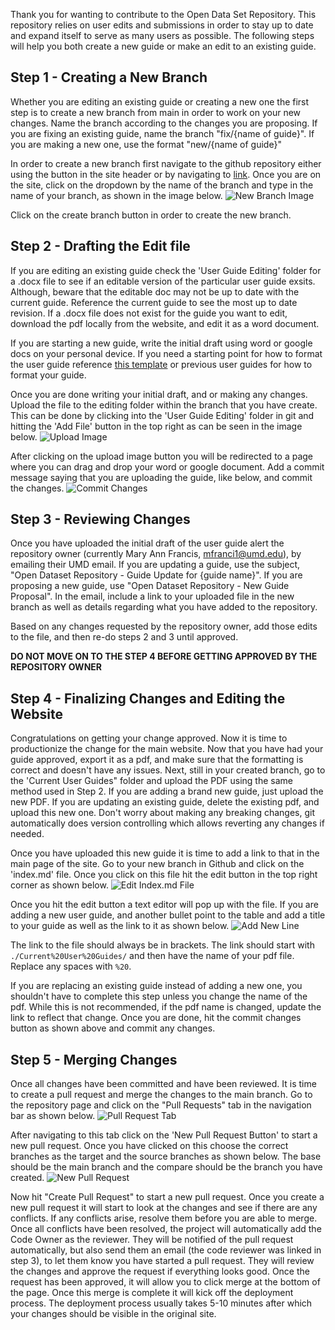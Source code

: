 Thank you for wanting to contribute to the Open Data Set Repository. This repository relies on user edits and submissions in order to stay up to date and expand itself to serve as many users as possible. The following steps will help you both create a new guide or make an edit to an existing guide.

## Step 1 - Creating a New Branch
Whether you are editing an existing guide or creating a new one the first step is to create a new branch from main in order to work on your new changes. Name the branch according to the changes you are proposing. If you are fixing an existing guide, name the branch "fix/{name of guide}". If you are making a new one, use the format "new/{name of guide}"

In order to create a new branch first navigate to the github repository either using the button in the site header or by navigating to [link](https://github.com/opendatasets1/UMD-OpenDataset). Once you are on the site, click on the dropdown by the name of the branch and type in the name of your branch, as shown in the image below.
![New Branch Image](./img/Screenshot%202024-12-02%20at%2010.36.38 AM.png)

Click on the create branch button in order to create the new branch.

## Step 2 - Drafting the Edit file
If you are editing an existing guide check the 'User Guide Editing' folder for a .docx file to see if an editable version of the particular user guide exsits. Although, beware that the editable doc may not be up to date with the current guide. Reference the current guide to see the most up to date revision. If a .docx file does not exist for the guide you want to edit, download the pdf locally from the website, and edit it as a word document.

If you are starting a new guide, write the initial draft using word or google docs on your personal device. If you need a starting point for how to format the user guide reference [this template](./new_guide_template.md) or previous user guides for how to format your guide.

Once you are done writing your initial draft, and or making any changes. Upload the file to the editing folder within the branch that you have create. This can be done by clicking into the 'User Guide Editing' folder in git and hitting the 'Add File' button in the top right as can be seen in the image below.
![Upload Image](./__img/Screenshot%202024-12-02%20at%2010.52.23 AM.png)

After clicking on the upload image button you will be redirected to a page where you can drag and drop your word or google document. Add a commit message saying that you are uploading the guide, like below, and commit the changes.
![Commit Changes](./img/Screenshot%202024-12-02%20at%2010.55.45 AM.png)

## Step 3 - Reviewing Changes
Once you have uploaded the initial draft of the user guide alert the repository owner (currently Mary Ann Francis, mfranci1@umd.edu), by emailing their UMD email. If you are updating a guide, use the subject, "Open Dataset Repository - Guide Update for {guide name}". If you are proposing a new guide, use "Open Dataset Repository - New Guide Proposal". In the email, include a link to your uploaded file in the new branch as well as details regarding what you have added to the repository.

Based on any changes requested by the repository owner, add those edits to the file, and then re-do steps 2 and 3 until approved.

**DO NOT MOVE ON TO THE STEP 4 BEFORE GETTING APPROVED BY THE REPOSITORY OWNER**

## Step 4 - Finalizing Changes and Editing the Website
Congratulations on getting your change approved. Now it is time to productionize the change for the main website. Now that you have had your guide approved, export it as a pdf, and make sure that the formatting is correct and doesn't have any issues. Next, still in your created branch, go to the 'Current User Guides" folder and upload the PDF using the same method used in Step 2. If you are adding a brand new guide, just upload the new PDF. If you are updating an existing guide, delete the existing pdf, and upload this new one. Don't worry about making any breaking changes, git automatically does version controlling which allows reverting any changes if needed.

Once you have uploaded this new guide it is time to add a link to that in the main page of the site. Go to your new branch in Github and click on the 'index.md' file. Once you click on this file hit the edit button in the top right corner as shown below.
![Edit Index.md File](./img/Screenshot%202024-12-02%20at%2011.14.11 AM.png)

Once you hit the edit button a text editor will pop up with the file. If you are adding a new user guide, and another bullet point to the table and add a title to your guide as well as the link to it as shown below. 
![Add New Line](./img/Screenshot%202024-12-02%20at%2011.17.14 AM.png)

The link to the file should always be in brackets. The link should start with `./Current%20User%20Guides/` and then have the name of your pdf file. Replace any spaces with `%20`.

If you are replacing an existing guide instead of adding a new one, you shouldn't have to complete this step unless you change the name of the pdf. While this is not recommended, if the pdf name is changed, update the link to reflect that change. Once you are done, hit the commit changes button as shown above and commit any changes.

## Step 5 - Merging Changes
Once all changes have been committed and have been reviewed. It is time to create a pull request and merge the changes to the main branch. Go to the repository page and click on the "Pull Requests" tab in the navigation bar as shown below.
![Pull Request Tab](./img/Screenshot%202024-12-02%20at%2011.28.42 AM.png)

After navigating to this tab click on the 'New Pull Request Button' to start a new pull request. Once you have clicked on this choose the correct branches as the target and the source branches as shown below. The base should be the main branch and the compare should be the branch you have created. 
![New Pull Request](./img/Screenshot%202024-12-02%20at%2011.35.38 AM.png)

Now hit "Create Pull Request" to start a new pull request. Once you create a new pull request it will start to look at the changes and see if there are any conflicts. If any conflicts arise, resolve them before you are able to merge. Once all conflicts have been resolved, the project will automatically add the Code Owner as the reviewer. They will be notified of the pull request automatically, but also send them an email (the code reviewer was linked in step 3), to let them know you have started a pull request. They will review the changes and approve the request if everything looks good. Once the request has been approved, it will allow you to click merge at the bottom of the page. Once this merge is complete it will kick off the deployment process. The deployment process usually takes 5-10 minutes after which your changes should be visible in the original site.


